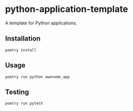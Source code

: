 # python-application-template

A template for Python applications.

## Installation

```
poetry install
```

## Usage

```
poetry run python awesome_app
```

## Testing

```
poetry run pytest
```
